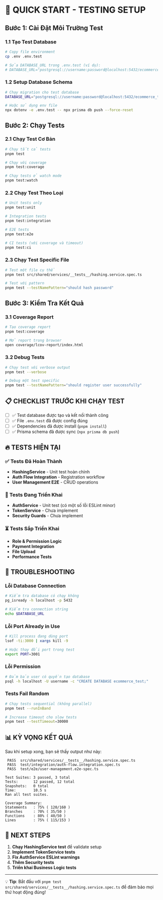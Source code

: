 # 🚀 QUICK START - TESTING SETUP

## Bước 1: Cài Đặt Môi Trường Test

### 1.1 Tạo Test Database

```bash
# Copy file environment
cp .env .env.test

# Sửa DATABASE_URL trong .env.test (ví dụ):
# DATABASE_URL="postgresql://username:password@localhost:5432/ecommerce_test"
```

### 1.2 Setup Database Schema

```bash
# Chạy migration cho test database
DATABASE_URL="postgresql://username:password@localhost:5432/ecommerce_test" npx prisma db push --force-reset

# Hoặc sử dụng env file
npx dotenv -e .env.test -- npx prisma db push --force-reset
```

## Bước 2: Chạy Tests

### 2.1 Chạy Test Cơ Bản

```bash
# Chạy tất cả tests
pnpm test

# Chạy với coverage
pnpm test:coverage

# Chạy tests ở watch mode
pnpm test:watch
```

### 2.2 Chạy Test Theo Loại

```bash
# Unit tests only
pnpm test:unit

# Integration tests
pnpm test:integration

# E2E tests
pnpm test:e2e

# CI tests (với coverage và timeout)
pnpm test:ci
```

### 2.3 Chạy Test Specific File

```bash
# Test một file cụ thể
pnpm test src/shared/services/__tests__/hashing.service.spec.ts

# Test với pattern
pnpm test --testNamePattern="should hash password"
```

## Bước 3: Kiểm Tra Kết Quả

### 3.1 Coverage Report

```bash
# Tạo coverage report
pnpm test:coverage

# Mở report trong browser
open coverage/lcov-report/index.html
```

### 3.2 Debug Tests

```bash
# Chạy test với verbose output
pnpm test --verbose

# Debug một test specific
pnpm test --testNamePattern="should register user successfully"
```

## 📋 CHECKLIST TRƯỚC KHI CHẠY TEST

- [ ] ✅ Test database được tạo và kết nối thành công
- [ ] ✅ File `.env.test` đã được config đúng
- [ ] ✅ Dependencies đã được install (`pnpm install`)
- [ ] ✅ Prisma schema đã được sync (`npx prisma db push`)

## 🔥 TESTS HIỆN TẠI

### ✅ Tests Đã Hoàn Thành

- **HashingService** - Unit test hoàn chỉnh
- **Auth Flow Integration** - Registration workflow
- **User Management E2E** - CRUD operations

### 🔄 Tests Đang Triển Khai

- **AuthService** - Unit test (có một số lỗi ESLint minor)
- **TokenService** - Chưa implement
- **Security Guards** - Chưa implement

### ⏳ Tests Sắp Triển Khai

- **Role & Permission Logic**
- **Payment Integration**
- **File Upload**
- **Performance Tests**

## 🐛 TROUBLESHOOTING

### Lỗi Database Connection

```bash
# Kiểm tra database có chạy không
pg_isready -h localhost -p 5432

# Kiểm tra connection string
echo $DATABASE_URL
```

### Lỗi Port Already in Use

```bash
# Kill process đang dùng port
lsof -ti:3000 | xargs kill -9

# Hoặc thay đổi port trong test
export PORT=3001
```

### Lỗi Permission

```bash
# Đảm bảo user có quyền tạo database
psql -h localhost -U username -c "CREATE DATABASE ecommerce_test;"
```

### Tests Fail Random

```bash
# Chạy tests sequential (không parallel)
pnpm test --runInBand

# Increase timeout cho slow tests
pnpm test --testTimeout=30000
```

## 📊 KỲ VỌNG KẾT QUẢ

Sau khi setup xong, bạn sẽ thấy output như này:

```
 PASS  src/shared/services/__tests__/hashing.service.spec.ts
 PASS  test/integration/auth-flow.integration.spec.ts
 PASS  test/e2e/user-management.e2e-spec.ts

Test Suites: 3 passed, 3 total
Tests:       12 passed, 12 total
Snapshots:   0 total
Time:        10.5 s
Ran all test suites.

Coverage Summary:
Statements   : 75% ( 120/160 )
Branches     : 70% ( 35/50 )
Functions    : 80% ( 40/50 )
Lines        : 75% ( 115/153 )
```

## 🎯 NEXT STEPS

1. **Chạy HashingService test** để validate setup
2. **Implement TokenService tests**
3. **Fix AuthService ESLint warnings**
4. **Thêm Security tests**
5. **Triển khai Business Logic tests**

---

💡 **Tip**: Bắt đầu với `pnpm test src/shared/services/__tests__/hashing.service.spec.ts` để đảm bảo mọi thứ hoạt động đúng!
